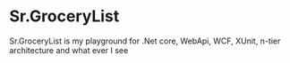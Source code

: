 # Sr.GroceryList
Sr.GroceryList is my playground for .Net core, WebApi, WCF, XUnit, n-tier architecture and what ever I see
